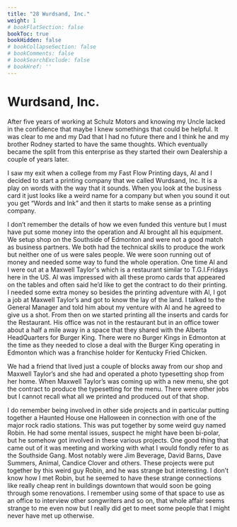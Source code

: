 ```yaml
---
title: "28 Wurdsand, Inc."
weight: 1
# bookFlatSection: false
bookToc: true
bookHidden: false
# bookCollapseSection: false
# bookComments: false
# bookSearchExclude: false
# bookHref: ''
---
```

# Wurdsand, Inc.
After five years of working at Schulz Motors and knowing my Uncle lacked in the confidence that maybe I knew somethings that could be helpful.  It was clear to me and my Dad that I had no future there and I think he and my brother Rodney started to have the same thoughts.  Which eventually became the split from this enterprise as they started their own Dealership a couple of years later.

I saw my exit when a college from my Fast Flow Printing days, Al and I decided to start a printing company that we called Wurdsand, Inc.  It is a play on words with the way that it sounds.  When you look at the business card it just looks like a weird name for a company but when you sound it out you get “Words and Ink” and then it starts to make sense as a printing company.

I don’t remember the details of how we even funded this venture but I must have put some money into the operation and Al brought all his equipment.  We setup shop on the Southside of Edmonton and were not a good match as business partners.  We both had the technical skills to produce the work but neither one of us were sales people.  We were soon running out of money and needed some way to fund the whole operation.  One time Al and I were out at a Maxwell Taylor's which is a restaurant similar to T.G.I.Fridays here in the US.  Al was impressed with all these promo cards that appeared on the tables and often said he’d like to get the contract to do their printing.  I needed some extra money so besides the printing adventure with Al, I got a job at Maxwell Taylor’s and got to know the lay of the land.  I talked to the General Manager and told him about my venture with Al and he agreed to give us a shot.  From then on we started printing all the inserts and cards for the Restaurant.  His office was not in the restaurant but in an office tower about a half a mile away in a space that they shared with the Alberta HeadQuarters for Burger King.  There were no Burger Kings in Edmonton at the time as they needed to close a deal with the Burger King operating in Edmonton which was a franchise holder for Kentucky Fried Chicken.

We had a friend that lived just a couple of blocks away from our shop and Maxwell Taylor’s and she had and operated a photo typesetting shop from her home.  When Maxwell Taylor’s was coming up with a new menu, she got the contract to produce the typesetting for the menu.  There were other jobs but I cannot recall what all we printed and produced out of that shop.

I do remember being involved in other side projects and in particular putting together a Haunted House one Halloween in connection with one of the major rock radio stations.  This was put together by some weird guy named Robin.  He had some mental issues, suspect he might have been bi-polar, but he somehow got involved in these various projects.  One good thing that came out of it was meeting and working with what I would fondly refer to as the Southside Gang.  Most notably were Jim Beverage, David Barns, Dave Summers, Animal, Candice Clover and others.  These projects were put together by this weird guy Robin, and he was strange but interesting.  I don’t know how I met Robin, but he seemed to have these strange connections like really cheap rent in buildings downtown that would soon be going through some renovations.  I remember using some of that space to use as an office to interview other songwriters and so on, that whole affair seems strange to me even now but I really did get to meet some people that I might never have met up otherwise.